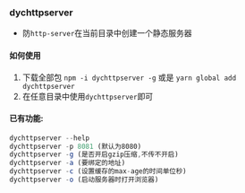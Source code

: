 ### dychttpserver
- 防`http-server`在当前目录中创建一个静态服务器
  
#### 如何使用
1. 下载全部包 `npm -i dychttpserver -g` 或是 `yarn global add dychttpserver`
2. 在任意目录中使用`dychttpserver`即可


#### 已有功能:
```javascript
dychttpserver --help
dychttpserver -p 8081 (默认为8080)
dychttpserver -g (是否开启gzip压缩,不传不开启)
dychttpserver -a (要绑定的地址)
dychttpserver -c (设置缓存的max-age的时间单位秒)
dychttpserver -o (启动服务器时打开浏览器)
```